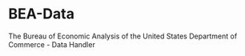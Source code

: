 # BEA-Data
The Bureau of Economic Analysis of the United States Department of Commerce - Data Handler
